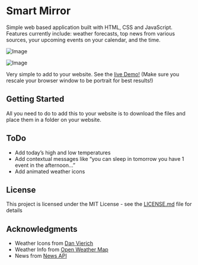 # Smart Mirror

Simple web based application built with HTML, CSS and JavaScript. Features currently include: weather forecasts, top news from various sources, your upcoming events on your calendar, and the time.

![Image](https://user-images.githubusercontent.com/22968283/29177274-461d563c-7dbc-11e7-9cd4-92fb5dead615.jpg)

![Image](https://user-images.githubusercontent.com/22968283/29177182-fa766750-7dbb-11e7-8ebd-b3c83281f70e.png)


Very simple to add to your website.
See the [live Demo!](http://johndavidanthony.me/Pages/SmartMirror/SmartMirror.html) (Make sure you rescale your browser window to be portrait for best results!)

## Getting Started

All you need to do to add this to your website is to download the files and place them in a folder on your website. 

## ToDo
* Add today’s high and low temperatures
* Add contextual messages like “you can sleep in tomorrow you have 1 event in the afternoon…”
* Add animated weather icons


## License

This project is licensed under the MIT License - see the [LICENSE.md](LICENSE.md) file for details

## Acknowledgments

* Weather Icons from [Dan Vierich](http://www.danvierich.de/weather/)
* Weather Info from [Open Weather Map](https://openweathermap.org)
* News from [News API](https://newsapi.org)

